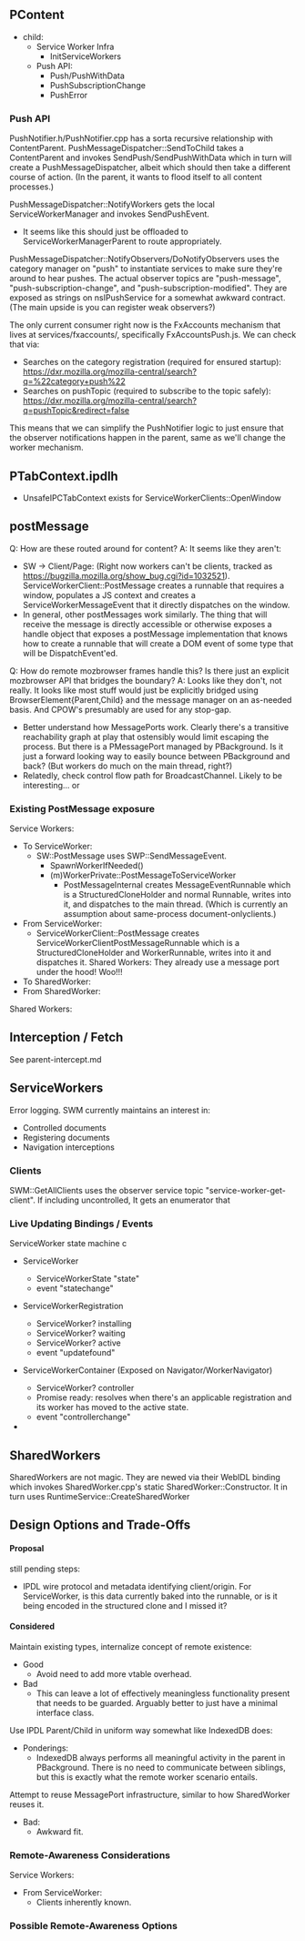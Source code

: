 ## PContent ##

* child:
  * Service Worker Infra
    * InitServiceWorkers
  * Push API:
    * Push/PushWithData
    * PushSubscriptionChange
    * PushError

### Push API ###

PushNotifier.h/PushNotifier.cpp has a sorta recursive relationship with
ContentParent.  PushMessageDispatcher::SendToChild takes a ContentParent
and invokes SendPush/SendPushWithData which in turn will create a
PushMessageDispatcher, albeit which should then take a different course of
action.  (In the parent, it wants to flood itself to all content processes.)

PushMessageDispatcher::NotifyWorkers gets the local ServiceWorkerManager and
invokes SendPushEvent.
* It seems like this should just be offloaded to ServiceWorkerManagerParent to
  route appropriately.

PushMessageDispatcher::NotifyObservers/DoNotifyObservers uses the category
manager on "push" to instantiate services to make sure they're around to hear
pushes.  The actual observer topics are "push-message",
"push-subscription-change", and "push-subscription-modified".  They are exposed
as strings on nsIPushService for a somewhat awkward contract.  (The main upside
is you can register weak observers?)

The only current consumer right now is the FxAccounts mechanism that lives at
services/fxaccounts/, specifically FxAccountsPush.js.  We can check that via:
* Searches on the category registration (required for ensured startup):
  https://dxr.mozilla.org/mozilla-central/search?q=%22category+push%22
* Searches on pushTopic (required to subscribe to the topic safely):
  https://dxr.mozilla.org/mozilla-central/search?q=pushTopic&redirect=false

This means that we can simplify the PushNotifier logic to just ensure that the
observer notifications happen in the parent, same as we'll change the worker
mechanism.

## PTabContext.ipdlh

* UnsafeIPCTabContext exists for ServiceWorkerClients::OpenWindow

## postMessage ##

Q: How are these routed around for content?
A: It seems like they aren't:
* SW -> Client/Page: (Right now workers can't be clients, tracked as
  https://bugzilla.mozilla.org/show_bug.cgi?id=1032521).
  ServiceWorkerClient::PostMessage creates a runnable that requires a window,
  populates a JS context and creates a ServiceWorkerMessageEvent that it
  directly dispatches on the window.
* In general, other postMessages work similarly.  The thing that will receive
  the message is directly accessible or otherwise exposes a handle object that
  exposes a postMessage implementation that knows how to create a runnable that
  will create a DOM event of some type that will be DispatchEvent'ed.

Q: How do remote mozbrowser frames handle this?  Is there just an explicit
   mozbrowser API that bridges the boundary?
A: Looks like they don't, not really.  It looks like most stuff would just be
   explicitly bridged using BrowserElement{Parent,Child} and the message
   manager on an as-needed basis.  And CPOW's presumably are used for any
   stop-gap.

* Better understand how MessagePorts work.  Clearly there's a transitive
  reachability graph at play that ostensibly would limit escaping the process.
  But there is a PMessagePort managed by PBackground.  Is it just a forward
  looking way to easily bounce between PBackground and back?  (But workers do
  much on the main thread, right?)
* Relatedly, check control flow path for BroadcastChannel.  Likely to be
  interesting... or

### Existing PostMessage exposure ###

Service Workers:
* To ServiceWorker:
  * SW::PostMessage uses SWP::SendMessageEvent.
    * SpawnWorkerIfNeeded()
    * (m)WorkerPrivate::PostMessageToServiceWorker
      * PostMessageInternal creates MessageEventRunnable which is a
        StructuredCloneHolder and normal Runnable, writes into it, and
        dispatches to the main thread.  (Which is currently an assumption about
        same-process document-onlyclients.)
* From ServiceWorker:
  * ServiceWorkerClient::PostMessage creates
    ServiceWorkerClientPostMessageRunnable which is a StructuredCloneHolder and
    WorkerRunnable, writes into it and dispatches it.
Shared Workers:  They already use a message port under the hood! Woo!!!
* To SharedWorker:
* From SharedWorker:


Shared Workers:

## Interception / Fetch ##

See parent-intercept.md

## ServiceWorkers ##

Error logging.  SWM currently maintains an interest in:
* Controlled documents
* Registering documents
* Navigation interceptions

### Clients ###

SWM::GetAllClients uses the observer service topic "service-worker-get-client".
If including uncontrolled, It gets an enumerator that

### Live Updating Bindings / Events ###

ServiceWorker state machine c

* ServiceWorker
  * ServiceWorkerState "state"
  * event "statechange"
* ServiceWorkerRegistration
  * ServiceWorker? installing
  * ServiceWorker? waiting
  * ServiceWorker? active
  * event "updatefound"
* ServiceWorkerContainer (Exposed on Navigator/WorkerNavigator)
  * ServiceWorker? controller
  * Promise<ServiceWorkerRegistration> ready: resolves when there's an
    applicable registration and its worker has moved to the active state.
  * event "controllerchange"

*

## SharedWorkers ##

SharedWorkers are not magic.  They are newed via their WebIDL binding which
invokes SharedWorker.cpp's static SharedWorker::Constructor.  It in turn uses
RuntimeService::CreateSharedWorker

## Design Options and Trade-Offs ##

#### Proposal

still pending steps:
* IPDL wire protocol and metadata identifying client/origin.  For ServiceWorker,
  is this data currently baked into the runnable, or is it being encoded in the
  structured clone and I missed it?

#### Considered

Maintain existing types, internalize concept of remote existence:
* Good
  * Avoid need to add more vtable overhead.
* Bad
  * This can leave a lot of effectively meaningless functionality present that
    needs to be guarded.  Arguably better to just have a minimal interface
    class.

Use IPDL Parent/Child in uniform way somewhat like IndexedDB does:
* Ponderings:
  * IndexedDB always performs all meaningful activity in the parent in
    PBackground.  There is no need to communicate between siblings, but this is
    exactly what the remote worker scenario entails.

Attempt to reuse MessagePort infrastructure, similar to how SharedWorker reuses
it.
* Bad:
  * Awkward fit.


### Remote-Awareness Considerations ###


Service Workers:
* From ServiceWorker:
  * Clients inherently known.

### Possible Remote-Awareness Options ###
